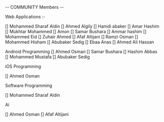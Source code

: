 -- COMMUNITY Members --

Web Applications :-

[] Mohammed Sharaf Aldin
[] Ahmed Algily
[] Hamdi abaker
[] Amar Hashim
[] Mukhtar Mohammed
[] Amon
[] Samar Bushara
[] Ammar hashim
[] Mohammed Eid
[] Zuhair Ahmed
[] Afaf Altijani
[] Ramzi Osman
[] Mohammed Hisham
[] Abubaker Sedig
[] Ebaa Anas
[] Ahmed Ali Hassan

Android Programming
[] Ahmed Osman
[] Samar Bushara
[] Hashim Abbas
[] Mohammed Mustafa
[] Abubaker Sedig

iOS Programming

[] Ahmed Osman

Software Programming

[] Mohammed Sharaf Aldin

Ai

[] Ahmed Osman
[] Afaf Altijani
